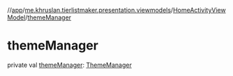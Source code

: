 //[app](../../../index.md)/[me.khruslan.tierlistmaker.presentation.viewmodels](../index.md)/[HomeActivityViewModel](index.md)/[themeManager](theme-manager.md)

# themeManager

private val [themeManager](theme-manager.md): [ThemeManager](../../me.khruslan.tierlistmaker.presentation.utils.theme/-theme-manager/index.md)
